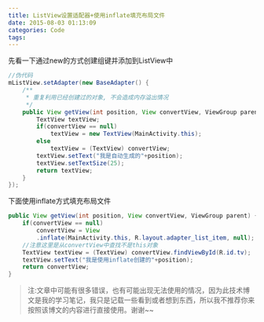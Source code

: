 ```yaml
---
title: ListView设置适配器+使用inflate填充布局文件
date: 2015-08-03 01:13:09
categories: Code
tags:
---
```

先看一下通过new的方式创建组键并添加到ListView中

``` java
//伪代码
mListView.setAdapter(new BaseAdapter() {
    /**
     * 重复利用已经创建过的对象, 不会造成内存溢出情况
     */
    public View getView(int position, View convertView, ViewGroup parent) {
        TextView textView;
        if(convertView == null)
            textView = new TextView(MainActivity.this);
        else
            textView = (TextView) convertView;    
        textView.setText("我是自动生成的"+position);
        textView.setTextSize(25);
        return textView;
    }
});
```

<!--more-->

下面使用inflate方式填充布局文件

``` java
public View getView(int position, View convertView, ViewGroup parent) {
    if(convertView == null)
    	convertView = View
		.inflate(MainActivity.this, R.layout.adapter_list_item, null);
	//注意这里是从convertView中查找不是this对象
    TextView textView = (TextView) convertView.findViewById(R.id.tv);
    textView.setText("我是使用inflate创建的"+position);
    return convertView;
}
```


> 注:文章中可能有很多错误，也有可能出现无法使用的情况，因为此技术博文是我的学习笔记，我只是记载一些看到或者想到东西，所以我不推荐你来按照该博文的内容进行直接使用。谢谢~~